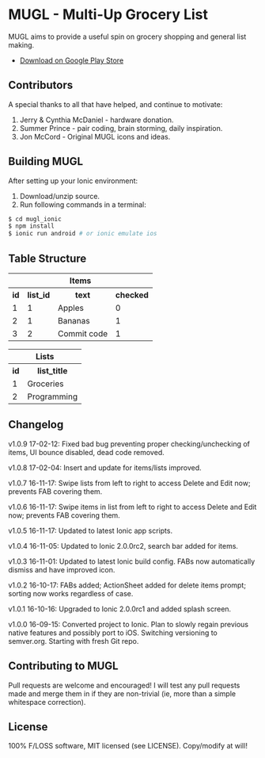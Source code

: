 # MUGL - Multi-Up Grocery List

MUGL aims to provide a useful spin on grocery shopping and general list making.

* [Download on Google Play Store](https://play.google.com/store/apps/details?id=com.onebillionsaved.mugl)

## Contributors

A special thanks to all that have helped, and continue to motivate:

1. Jerry & Cynthia McDaniel - hardware donation.
2. Summer Prince - pair coding, brain storming, daily inspiration.
3. Jon McCord - Original MUGL icons and ideas.

## Building MUGL

After setting up your Ionic environment:

1. Download/unzip source.
2. Run following commands in a terminal:

```bash
$ cd mugl_ionic
$ npm install
$ ionic run android # or ionic emulate ios
```

## Table Structure

<table>
  <tr>
    <th colspan="4">Items</th>    
  </tr>

  <tr>
    <th>id</th>
    <th>list_id</th>
    <th>text</th>
    <th>checked</th>
  </tr>

  <tr>
    <td>1</td>
    <td>1</td>
    <td>Apples</td>
    <td>0</td>
  </tr>

  <tr>
    <td>2</td>
    <td>1</td>
    <td>Bananas</td>
    <td>1</td>
  </tr>

  <tr>
    <td>3</td>
    <td>2</td>
    <td>Commit code</td>
    <td>1</td>
  </tr>
</table>

<table>
<tr>
  <th colspan="2">Lists</th>    
</tr>

<tr>
  <th>id</th>
  <th>list_title</th>  
</tr>

<tr>
  <td>1</td>
  <td>Groceries</td>  
</tr>

<tr>
  <td>2</td>
  <td>Programming</td>
</tr>

</table>

## Changelog

v1.0.9 17-02-12: Fixed bad bug preventing proper checking/unchecking of items, UI bounce disabled, dead code removed.

v1.0.8 17-02-04: Insert and update for items/lists improved.

v1.0.7 16-11-17: Swipe lists from left to right to access Delete and Edit now; prevents FAB covering them.

v1.0.6 16-11-17: Swipe items in list from left to right to access Delete and Edit now; prevents FAB covering them.

v1.0.5 16-11-17: Updated to latest Ionic app scripts.

v1.0.4 16-11-05: Updated to Ionic 2.0.0rc2, search bar added for items.

v1.0.3 16-11-01: Updated to latest Ionic build config. FABs now automatically dismiss and have improved icon.

v1.0.2 16-10-17: FABs added; ActionSheet added for delete items prompt; sorting now works regardless of case.

v1.0.1 16-10-16: Upgraded to Ionic 2.0.0rc1 and added splash screen.

v1.0.0 16-09-15: Converted project to Ionic. Plan to slowly regain previous native features and possibly port to iOS. Switching versioning to semver.org. Starting with fresh Git repo.

## Contributing to MUGL

Pull requests are welcome and encouraged! I will test any pull requests made and merge them in if they are non-trivial (ie, more than a simple whitespace correction).

## License

100% F/LOSS software, MIT licensed (see LICENSE). Copy/modify at will!
